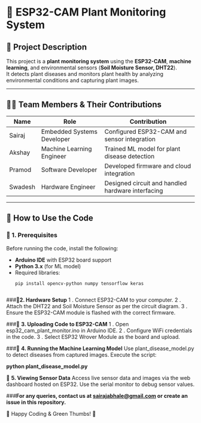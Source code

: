 # 🌱 ESP32-CAM Plant Monitoring System  

## 📖 Project Description  
This project is a **plant monitoring system** using the **ESP32-CAM**, **machine learning**, and environmental sensors (**Soil Moisture Sensor, DHT22**).  
It detects plant diseases and monitors plant health by analyzing environmental conditions and capturing plant images.

---

## 👨‍💻 Team Members & Their Contributions  
| Name         | Role                          | Contribution                                      |
|--------------|-------------------------------|---------------------------------------------------|
|   Sairaj     | Embedded Systems Developer    | Configured ESP32-CAM and sensor integration       |
|   Akshay     | Machine Learning Engineer     | Trained ML model for plant disease detection      |
|   Pramod     | Software Developer            | Developed firmware and cloud integration          |
|   Swadesh    | Hardware Engineer             | Designed circuit and handled hardware interfacing |

---

## 🚀 How to Use the Code  

### **🔹 1. Prerequisites**  
Before running the code, install the following:  
- **Arduino IDE** with ESP32 board support  
- **Python 3.x** (for ML model)  
- Required libraries:  
  ```bash
  pip install opencv-python numpy tensorflow keras



###🔹**2. Hardware Setup**
1 . Connect ESP32-CAM to your computer.
2 . Attach the DHT22 and Soil Moisture Sensor as per the circuit diagram.
3 . Ensure the ESP32-CAM module is flashed with the correct firmware.

###🔹 **3. Uploading Code to ESP32-CAM**
1 . Open esp32_cam_plant_monitor.ino in Arduino IDE.
2 . Configure WiFi credentials in the code.
3 . Select ESP32 Wrover Module as the board and upload.

###🔹 **4. Running the Machine Learning Model**
Use plant_disease_model.py to detect diseases from captured images.
Execute the script:

**python plant_disease_model.py**

🔹 **5. Viewing Sensor Data**
Access live sensor data and images via the web dashboard hosted on ESP32.
Use the serial monitor to debug sensor values.

###**For any queries, contact us at sairajabhale@gmail.com or create an issue in this repository.**

🚀 Happy Coding & Green Thumbs! 🌿
